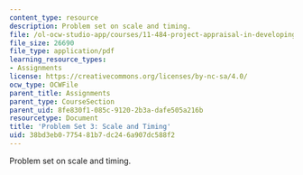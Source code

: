 ```yaml
---
content_type: resource
description: Problem set on scale and timing.
file: /ol-ocw-studio-app/courses/11-484-project-appraisal-in-developing-countries-spring-2005/38bd3eb0775481b7dc246a907dc588f2_ps03.pdf
file_size: 26690
file_type: application/pdf
learning_resource_types:
- Assignments
license: https://creativecommons.org/licenses/by-nc-sa/4.0/
ocw_type: OCWFile
parent_title: Assignments
parent_type: CourseSection
parent_uid: 8fe830f1-085c-9120-2b3a-dafe505a216b
resourcetype: Document
title: 'Problem Set 3: Scale and Timing'
uid: 38bd3eb0-7754-81b7-dc24-6a907dc588f2
---
```

Problem set on scale and timing.